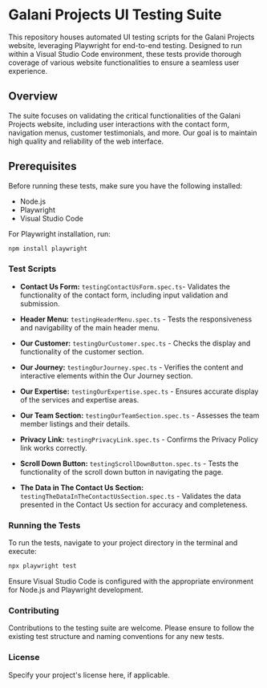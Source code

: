 # Galani Projects UI Testing Suite

This repository houses automated UI testing scripts for the Galani Projects website, leveraging Playwright for end-to-end testing. Designed to run within a Visual Studio Code environment, these tests provide thorough coverage of various website functionalities to ensure a seamless user experience.

## Overview

The suite focuses on validating the critical functionalities of the Galani Projects website, including user interactions with the contact form, navigation menus, customer testimonials, and more. Our goal is to maintain high quality and reliability of the web interface.

## Prerequisites

Before running these tests, make sure you have the following installed:
- Node.js
- Playwright
- Visual Studio Code

For Playwright installation, run:
```bash
npm install playwright
```
### Test Scripts
- **Contact Us Form:**  `testingContactUsForm.spec.ts`- Validates the functionality of the contact form, including input validation and submission.

- **Header Menu:** `testingHeaderMenu.spec.ts` - Tests the responsiveness and navigability of the main header menu.

- **Our Customer:** `testingOurCustomer.spec.ts` - Checks the display and functionality of the customer section.

- **Our Journey:** `testingOurJourney.spec.ts` - Verifies the content and interactive elements within the Our Journey section.

- **Our Expertise:** `testingOurExpertise.spec.ts` - Ensures accurate display of the services and expertise areas.

- **Our Team Section:** `testingOurTeamSection.spec.ts` - Assesses the team member listings and their details.

- **Privacy Link:** `testingPrivacyLink.spec.ts` - Confirms the Privacy Policy link works correctly.

- **Scroll Down Button:** `testingScrollDownButton.spec.ts` - Tests the functionality of the scroll down button in navigating the page.

- **The Data in The Contact Us Section:** `testingTheDataInTheContactUsSection.spec.ts` - Validates the data presented in the Contact Us section for accuracy and completeness.


### Running the Tests
To run the tests, navigate to your project directory in the terminal and execute:

```bash
npx playwright test
```
Ensure Visual Studio Code is configured with the appropriate environment for Node.js and Playwright development.

###  Contributing
Contributions to the testing suite are welcome. Please ensure to follow the existing test structure and naming conventions for any new tests.

### License
Specify your project's license here, if applicable.